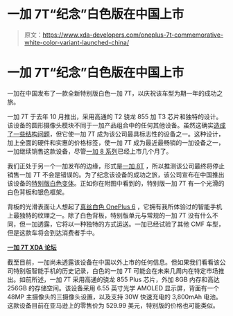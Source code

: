 # 一加 7T“纪念”白色版在中国上市

> 原文：<https://www.xda-developers.com/oneplus-7t-commemorative-white-color-variant-launched-china/>

# 一加 7T“纪念”白色版在中国上市

一加在中国发布了一款全新特别版白色一加 7T，以庆祝该车型为期一年的成功之旅。

一加 7T 于去年 10 月推出，采用高通的 T2 骁龙 855 加 T3 芯片和独特的设计。该设备的圆形摄像头模块不同于一加产品组合中的任何其他设备。虽然这确实[造成了一些结构问题](https://www.youtube.com/watch?v=dRCY4cGoFVQ)，但它使一加 7T 成为该公司最具标志性的设备之一。这种设计，加上全面的硬件和实惠的价格标签，使一加 7T 成为最近最畅销的一加设备之一，一加继续销售这款设备，尽管[一加 8 系列](https://www.xda-developers.com/oneplus-8-pro-specifications-features-pricing-availability/)已经上市几个月了。

我们正处于另一个一加发布的边缘，形式是[一加 8T](https://www.xda-developers.com/oneplus-8t-leaked-renders/) ，所以推测该公司最终将停止销售一加 7T 不会是错误的。为了纪念该设备的成功之旅，该公司宣布在中国推出该设备的[特别版白色变体](https://www.oneplusbbs.com/thread-5615893-1.html)。正如你在附图中看到的，特别版一加 7T 有一个光滑的白色背板和银色框架。

背板的光滑表面让人想起了[真丝白色 OnePlus 6](https://www.xda-developers.com/oneplus-6-silk-white-photos-review/) ，它拥有我所体验过的智能手机上最独特的纹理之一。除了白色背板，特别版单元与常规的一加 7T 没有什么不同，但一加透露，它将以一种独特的方式运送。一加已经试验了其他 CMF 车型，但是这款车将会到达消费者手中。

**[一加 7T XDA 论坛](https://forum.xda-developers.com/oneplus-7t)**

截至目前，一加尚未透露该设备在中国以外上市的任何信息。但如果我们看看该公司特别版智能手机的历史记录，白色的一加 7T 可能会在未来几周内在特定市场推出。如前所述，一加 7T 采用高通的骁龙 855 Plus 芯片，外加 8GB 内存和高达 256GB 的存储空间。该设备采用 6.55 英寸光学 AMOLED 显示屏，背面有一个 48MP 主摄像头的三摄像头设置，以及支持 30W 快速充电的 3,800mAh 电池。这款设备目前在亚马逊上的零售价为 529.99 美元，特别版的价格也可能类似。